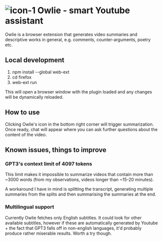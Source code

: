 # ![icon-1](https://user-images.githubusercontent.com/64603095/206002183-b4b6a676-9fe2-4bf0-8d43-fe23082b2d63.png) Owlie - smart Youtube assistant


Owlie is a browser extension that generates video summaries and descriptive works in general, e.g. comments, counter-arguments, poetry etc.

## Local development

1. npm install --global web-ext
2. cd firefox
3. web-ext run

This will open a browser window with the plugin loaded and any changes will be dynamically reloaded.

## How to use

Clicking Owlie's icon in the bottom right corner will trigger summarization. Once ready, chat will appear where you can ask further questions about the content of the video.

## Known issues, things to improve

### GPT3's context limit of 4097 tokens

This limit makes it impossible to summarize videos that contain more than ~3000 words (from my observations, videos longer than ~15-20 minutes).

A workaround I have in mind is splitting the transcript, generating multiple summaries from the splits and then summarising the summaries at the end.

### Multilingual support

Currently Owlie fetches only English subtitles. It could look for other available subtitles, however if these are automatically generated by Youtube + the fact that GPT3 falls off in non-english languages, it'd probably produce rather miserable results. Worth a try though.
